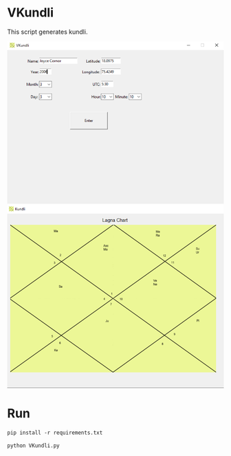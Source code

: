 # VKundli
This script generates kundli.

<img src="screenshots/screenshot_0.PNG">   
<img src="screenshots/screenshot_1.PNG">   
   
# Run      

```
pip install -r requirements.txt
```
   
```
python VKundli.py
```
